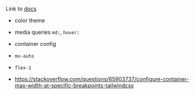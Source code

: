Link to [docs](https://tailwindcss.com/docs/installation)

- color theme
- media queries `md:`, `hover:`
- container config
- `mx-auto`
- `flex-1`

- https://stackoverflow.com/questions/65903737/configure-container-max-width-at-specific-breakpoints-tailwindcss
